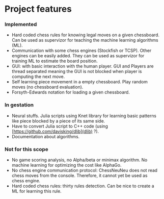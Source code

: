 # Project features

### Implemented

* Hard coded chess rules for knowing legal moves on a given chessboard.
  Can be used as supervizor for teaching the machine learning algorithms (ML).
* Communication with some chess engines (Stockfish or TCSP). Other
  engines can be easily added. They can be used as
  supervizor for training ML to estimate the board position.
* GUI: with basic interaction with the human player. GUI and Players
  are thread separated meaning the GUI is not blocked when player is
  computing the next move.
* Self learning piece movement in a empty chessboard. Play random moves
  (no chessboard evaluation).
* Forsyth-Edwards notation for loading a given chessboard.

### In gestation

* Neural stuffs. Julia scripts using Knet library for learning basic
  patterns like piece blocked by a piece of its same side.
* Have to convert Julia script to C++ code (using [https://github.com/davisking/dlib](dlib) ?).
* Documentation about algorithms.

### Not for this scope

* No game scoring analysis, no Alpha/beta or minimax algorithm.
  No machine learning for optimizing the cost like AlphaGo.
* No chess engine communication protocol: ChessNeuNeu does not read chess
  moves from the console. Therefore, it cannot yet be used as chess
  engine.
* Hard coded chess rules: thirty rules detection. Can be nice to create
  a ML for learning this rule.
